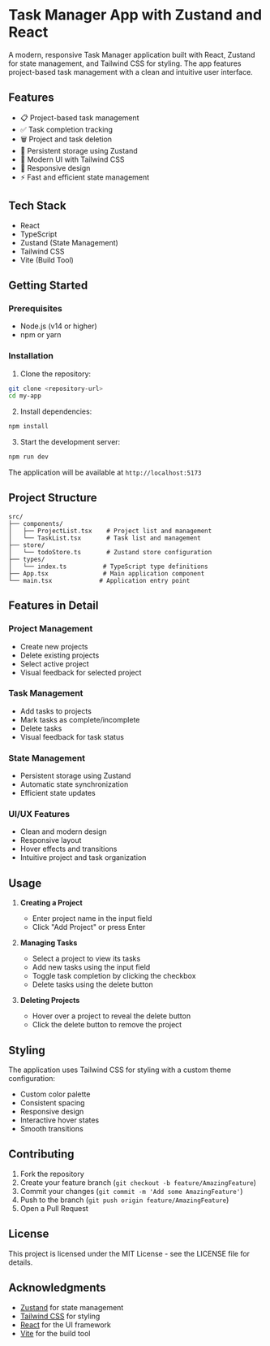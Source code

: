 # Task Manager App with Zustand and React

A modern, responsive Task Manager application built with React, Zustand for state management, and Tailwind CSS for styling. The app features project-based task management with a clean and intuitive user interface.

## Features

- 📋 Project-based task management
- ✅ Task completion tracking
- 🗑️ Project and task deletion
- 💾 Persistent storage using Zustand
- 🎨 Modern UI with Tailwind CSS
- 📱 Responsive design
- ⚡ Fast and efficient state management

## Tech Stack

- React
- TypeScript
- Zustand (State Management)
- Tailwind CSS
- Vite (Build Tool)

## Getting Started

### Prerequisites

- Node.js (v14 or higher)
- npm or yarn

### Installation

1. Clone the repository:
```bash
git clone <repository-url>
cd my-app
```

2. Install dependencies:
```bash
npm install
```

3. Start the development server:
```bash
npm run dev
```

The application will be available at `http://localhost:5173`

## Project Structure

```
src/
├── components/
│   ├── ProjectList.tsx    # Project list and management
│   └── TaskList.tsx       # Task list and management
├── store/
│   └── todoStore.ts       # Zustand store configuration
├── types/
│   └── index.ts          # TypeScript type definitions
├── App.tsx               # Main application component
└── main.tsx             # Application entry point
```

## Features in Detail

### Project Management
- Create new projects
- Delete existing projects
- Select active project
- Visual feedback for selected project

### Task Management
- Add tasks to projects
- Mark tasks as complete/incomplete
- Delete tasks
- Visual feedback for task status

### State Management
- Persistent storage using Zustand
- Automatic state synchronization
- Efficient state updates

### UI/UX Features
- Clean and modern design
- Responsive layout
- Hover effects and transitions
- Intuitive project and task organization

## Usage

1. **Creating a Project**
   - Enter project name in the input field
   - Click "Add Project" or press Enter

2. **Managing Tasks**
   - Select a project to view its tasks
   - Add new tasks using the input field
   - Toggle task completion by clicking the checkbox
   - Delete tasks using the delete button

3. **Deleting Projects**
   - Hover over a project to reveal the delete button
   - Click the delete button to remove the project

## Styling

The application uses Tailwind CSS for styling with a custom theme configuration:
- Custom color palette
- Consistent spacing
- Responsive design
- Interactive hover states
- Smooth transitions

## Contributing

1. Fork the repository
2. Create your feature branch (`git checkout -b feature/AmazingFeature`)
3. Commit your changes (`git commit -m 'Add some AmazingFeature'`)
4. Push to the branch (`git push origin feature/AmazingFeature`)
5. Open a Pull Request

## License

This project is licensed under the MIT License - see the LICENSE file for details.

## Acknowledgments

- [Zustand](https://github.com/pmndrs/zustand) for state management
- [Tailwind CSS](https://tailwindcss.com/) for styling
- [React](https://reactjs.org/) for the UI framework
- [Vite](https://vitejs.dev/) for the build tool
